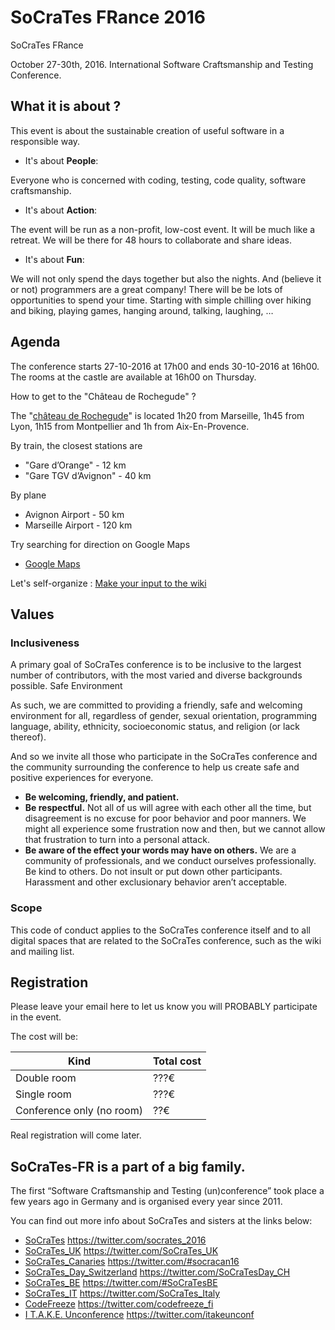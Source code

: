 # SoCraTes FRance 2016

SoCraTes FRance

October 27-30th, 2016.
International Software Craftsmanship and Testing Conference.


## What it is about ?

This event is about the sustainable creation of useful software in a responsible way.

- It's about **People**:

Everyone who is concerned with coding, testing, code quality, software craftsmanship.

- It's about **Action**:

The event will be run as a non-profit, low-cost event. It will be much like a retreat. We will be there for 48 hours to collaborate and share ideas.

- It's about **Fun**:

We will not only spend the days together but also the nights.
And (believe it or not) programmers are a great company!
There will be be lots of opportunities to spend your time.
Starting with simple chilling over hiking and biking, playing games, hanging around, talking, laughing, …


## Agenda

The conference starts 27-10-2016 at 17h00 and ends 30-10-2016 at 16h00. The rooms at the castle are available at 16h00 on Thursday.

How to get to the "Château de Rochegude" ?

The "[château de Rochegude](http://www.chateauderochegude.com/fr/hotel-luxe-provence-relais-chateaux-drome)" is located 1h20 from Marseille, 1h45 from Lyon, 1h15 from Montpellier and 1h from Aix-En-Provence.

By train, the closest stations are

- "Gare d’Orange" - 12 km
- "Gare TGV d’Avignon" - 40 km

By plane

- Avignon Airport - 50 km
- Marseille Airport - 120 km

Try searching for direction on Google Maps

 - [Google Maps](https://www.google.com/maps/dir/''/Ch%C3%A2teau+de+Rochegude+Place+du+Colombier+26790+Rochegude/@44.2476236,4.7581591,12z/data=!3m1!4b1!4m8!4m7!1m0!1m5!1m1!1s0x12b59c39086bae0b:0x3af8906539260944!2m2!1d4.8281989!2d44.247645)

Let's self-organize : [Make your input to the wiki](https://github.com/SoCraTes-FR/socrates-fr.github.io/wiki)

## Values

### Inclusiveness

A primary goal of SoCraTes conference is to be inclusive to the largest number of contributors, with the most varied and diverse backgrounds possible.
Safe Environment

As such, we are committed to providing a friendly, safe and welcoming environment for all, regardless of gender, sexual orientation, programming language, ability, ethnicity, socioeconomic status, and religion (or lack thereof).

And so we invite all those who participate in the SoCraTes conference and the community surrounding the conference to help us create safe and positive experiences for everyone.

- **Be welcoming, friendly, and patient.**
- **Be respectful.** Not all of us will agree with each other all the time, but disagreement is no excuse for poor behavior and poor manners. We might all experience some frustration now and then, but we cannot allow that frustration to turn into a personal attack.
- **Be aware of the effect your words may have on others.** We are a community of professionals, and we conduct ourselves professionally. Be kind to others. Do not insult or put down other participants. Harassment and other exclusionary behavior aren’t acceptable.

### Scope

This code of conduct applies to the SoCraTes conference itself and to all digital spaces that are related to the SoCraTes conference, such as the wiki and mailing list.


## Registration


Please leave your email here to let us know you will PROBABLY participate in the event.

The cost will be:

| Kind                      | Total cost |
|---------------------------|------------|
| Double room               | ???€       |
| Single room               | ???€       |
| Conference only (no room) | ??€        |

Real registration will come later.


## SoCraTes-FR is a part of a big family.

The first “Software Craftsmanship and Testing (un)conference” took place a few years ago in Germany and is organised every year since 2011.

You can find out more info about SoCraTes and sisters at the links below:

- [SoCraTes](https://www.socrates-conference.de) https://twitter.com/socrates_2016
- [SoCraTes_UK](http://socratesuk.org) https://twitter.com/SoCraTes_UK
- [SoCraTes_Canaries](http://www.socrates-conference.es) https://twitter.com/#socracan16
- [SoCraTes_Day_Switzerland](http://socrates-day.ch) https://twitter.com/SoCraTesDay_CH
- [SoCraTes_BE](http://socratesbe.org) https://twitter.com/#SoCraTesBE
- [SoCraTes_IT](http://www.socrates-conference.it) https://twitter.com/SoCraTes_Italy
- [CodeFreeze](http://www.codefreeze.fi) https://twitter.com/codefreeze_fi
- [I T.A.K.E. Unconference](http://itakeunconf.com) https://twitter.com/itakeunconf

